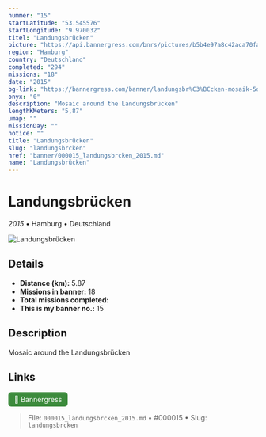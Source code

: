 ```yaml
---
nummer: "15"
startLatitude: "53.545576"
startLongitude: "9.970032"
titel: "Landungsbrücken"
picture: "https://api.bannergress.com/bnrs/pictures/b5b4e97a8c42aca70facc47acb35a5ca"
region: "Hamburg"
country: "Deutschland"
completed: "294"
missions: "18"
date: "2015"
bg-link: "https://bannergress.com/banner/landungsbr%C3%BCcken-mosaik-5dad"
onyx: "0"
description: "Mosaic around the Landungsbrücken"
lengthKMeters: "5,87"
umap: ""
missionDay: ""
notice: ""
title: "Landungsbrücken"
slug: "landungsbrcken"
href: "banner/000015_landungsbrcken_2015.md"
name: "Landungsbrücken"
---
```

# Landungsbrücken

*2015* • Hamburg • Deutschland

![Landungsbrücken](https://api.bannergress.com/bnrs/pictures/b5b4e97a8c42aca70facc47acb35a5ca)



## Details
- **Distance (km):** 5.87
- **Missions in banner:** 18
- **Total missions completed:** 
- **This is my banner no.:** 15



## Description
Mosaic around the Landungsbrücken



## Links
<a href="https://bannergress.com/banner/landungsbr%C3%BCcken-mosaik-5dad" target="_blank" style="display:inline-block;margin-right:8px;padding:6px 12px;background:#3c8b3c;color:#fff;text-decoration:none;border-radius:6px;">🔗 Bannergress</a>



> File: `000015_landungsbrcken_2015.md` • #000015 • Slug: `landungsbrcken`
